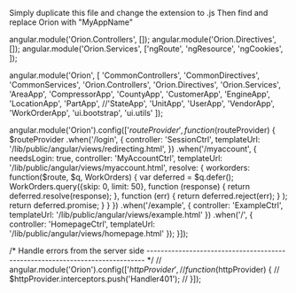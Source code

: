 Simply duplicate this file and change the extension to .js
Then find and replace Orion with "MyAppName"

angular.module('Orion.Controllers', []);
angular.module('Orion.Directives', []);
angular.module('Orion.Services', ['ngRoute', 'ngResource', 'ngCookies', ]);

angular.module('Orion', [
  'CommonControllers',
  'CommonDirectives',
  'CommonServices',
  'Orion.Controllers',
  'Orion.Directives',
  'Orion.Services',
  'AreaApp',
  'CompressorApp',
  'CountyApp',
  'CustomerApp',
  'EngineApp',
  'LocationApp',
  'PartApp',
  //'StateApp',
  'UnitApp',
  'UserApp',
  'VendorApp',
  'WorkOrderApp',
  'ui.bootstrap',
  'ui.utils'
  ]);

  angular.module('Orion').config(['$routeProvider',
  function ($routeProvider) {
    $routeProvider
    .when('/login', {
      controller: 'SessionCtrl',
      templateUrl: '/lib/public/angular/views/redirecting.html',
    })
    .when('/myaccount', {
      needsLogin: true,
      controller: 'MyAccountCtrl',
      templateUrl: '/lib/public/angular/views/myaccount.html',
      resolve: {
        workorders: function($route, $q, WorkOrders) {
          var deferred = $q.defer();
          WorkOrders.query({skip: 0, limit: 50},
            function (response) { return deferred.resolve(response); },
            function (err) { return deferred.reject(err); }
          );
          return deferred.promise;
        }
      }
    })
    .when('/example', {
      controller: 'ExampleCtrl',
      templateUrl: '/lib/public/angular/views/example.html'
    })
    .when('/', {
      controller: 'HomepageCtrl',
      templateUrl: '/lib/public/angular/views/homepage.html'
    });
  }]);


  /* Handle errors from the server side
  ----------------------------------------------------------------------------- */
  // angular.module('Orion').config(['$httpProvider',
  // function ($httpProvider) {
  //   $httpProvider.interceptors.push('Handler401');
  // }]);
